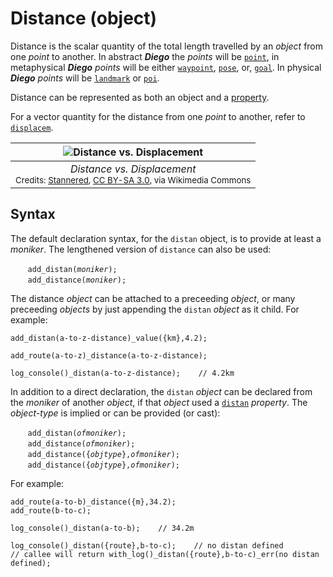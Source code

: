 # Distance (object)
Distance is the scalar quantity of the total length travelled by an *object* from one *point* to another.  In abstract ***Diego*** the *points* will be [`point`](/abstract/obj/point.md), in metaphysical ***Diego*** *points* will be either [`waypoint`](/metaphysic/obj/waypoint.md), [`pose`](/metaphysic/obj/pose.md), or, [`goal`](/metaphysic/obj/goal.md). In physical ***Diego*** *points* will be [`landmark`](/physic/obj/landmark.md) or [`poi`](/physic/obj/poi.md).

Distance can be represented as both an object and a [property]().

For a vector quantity for the distance from one *point* to another, refer to [`displacem`](./displacem.md).

| ![Distance vs. Displacement](/_img/Distancedisplacement.svg "Distance vs. Displacement") |
| :---: |
| *Distance vs. Displacement*<br/><sub>Credits: <a href="https://commons.wikimedia.org/wiki/File:Distancedisplacement.svg">Stannered</a>, <a href="http://creativecommons.org/licenses/by-sa/3.0/">CC BY-SA 3.0</a>, via Wikimedia Commons</sub> |

## Syntax
The default declaration syntax, for the `distan` object, is to provide at least a *moniker*. The lengthened version of `distance` can also be used:

&nbsp;&nbsp;&nbsp;&nbsp;&nbsp;&nbsp; `add_distan(`*`moniker`*`);`<br/>
&nbsp;&nbsp;&nbsp;&nbsp;&nbsp;&nbsp; `add_distance(`*`moniker`*`);`

The distance *object* can be attached to a preceeding *object*, or many preceeding *objects* by just appending the `distan` *object* as it child.  For example:
```diego
add_distan(a-to-z-distance)_value({km},4.2);

add_route(a-to-z)_distance(a-to-z-distance);

log_console()_distan(a-to-z-distance);    // 4.2km
```

In addition to a direct declaration, the `distan` *object* can be declared from the *moniker* of another *object*, if that *object* used a [`distan`]() *property*. The *object-type* is implied or can be provided (or cast):

&nbsp;&nbsp;&nbsp;&nbsp;&nbsp;&nbsp; `add_distan(`*`ofmoniker`*`);`<br/>
&nbsp;&nbsp;&nbsp;&nbsp;&nbsp;&nbsp; `add_distance(`*`ofmoniker`*`);`<br/>
&nbsp;&nbsp;&nbsp;&nbsp;&nbsp;&nbsp; `add_distance({`*`objtype`*`},`*`ofmoniker`*`);`<br/>
&nbsp;&nbsp;&nbsp;&nbsp;&nbsp;&nbsp; `add_distance({`*`objtype`*`},`*`ofmoniker`*`);`

For example:
```diego
add_route(a-to-b)_distance({m},34.2);
add_route(b-to-c);

log_console()_distan(a-to-b);    // 34.2m

log_console()_distan({route},b-to-c);    // no distan defined
// callee will return with_log()_distan({route},b-to-c)_err(no distan defined);
```
